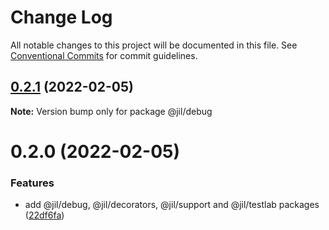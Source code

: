 # Change Log

All notable changes to this project will be documented in this file.
See [Conventional Commits](https://conventionalcommits.org) for commit guidelines.

## [0.2.1](https://github.com/jiljs/jil/compare/@jil/debug@0.2.0...@jil/debug@0.2.1) (2022-02-05)

**Note:** Version bump only for package @jil/debug





# 0.2.0 (2022-02-05)


### Features

* add @jil/debug, @jil/decorators, @jil/support and @jil/testlab packages ([22df6fa](https://github.com/jiljs/jil/commit/22df6fad4f572e23aaca8027eab836bfcb133866))
